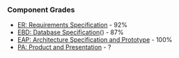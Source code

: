 ### Component Grades
- [ER: Requirements Specification](https://github.com/oliveira002/FEUP-LBAW/blob/main/ER.md) - 92%
- [EBD: Database Specification](https://github.com/oliveira002/FEUP-LBAW/blob/main/EBD.md)() - 87%
- [EAP: Architecture Specification and Prototype]((https://github.com/oliveira002/FEUP-LBAW/blob/main/EAP.md)) - 100%
- [PA: Product and Presentation]((https://github.com/oliveira002/FEUP-LBAW/blob/main/PA.md)) - ?
